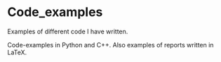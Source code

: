 # Code_examples
Examples of different code I have written. 


Code-examples in Python and C++. 
Also examples of reports written in LaTeX. 
